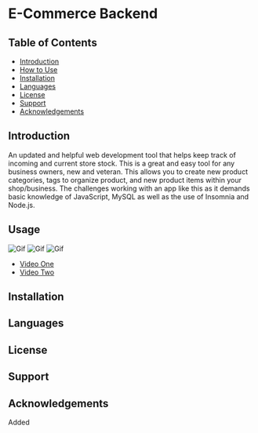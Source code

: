 # E-Commerce Backend
## Table of Contents
- [Introduction](#introduction)
- [How to Use](#usage)
- [Installation](#installation)
- [Languages](#language)
- [License](#license)
- [Support](#support)
- [Acknowledgements](#acknowledgements)

## Introduction
An updated and helpful web development tool that helps keep track of incoming and current store stock. This is a great and easy tool for any business owners, new and veteran. This allows you to create new product categories, tags to organize product, and new product items within your shop/business. The challenges working with an app like this as it demands basic knowledge of JavaScript, MySQL as well as the use of Insomnia and Node.js.

## Usage
![Gif](https://github.com/VHarris113/e-commerce-backend/blob/4436840fcb1d730e7ae8b1ba2927ddd19ecaf8aa/assets/ecommerce1.gif)
![Gif](https://github.com/VHarris113/e-commerce-backend/blob/6d7730fd501476e63ab7df879b87157d170fc254/assets/ecommerce2.gif)
![Gif]()

- [Video One](https://drive.google.com/file/d/1t9VPQ9DS8FpkUkFEJw7qnZqrxsG3r9BA/view)
- [Video Two]()
## Installation



## Languages

## License

## Support
## Acknowledgements
Added